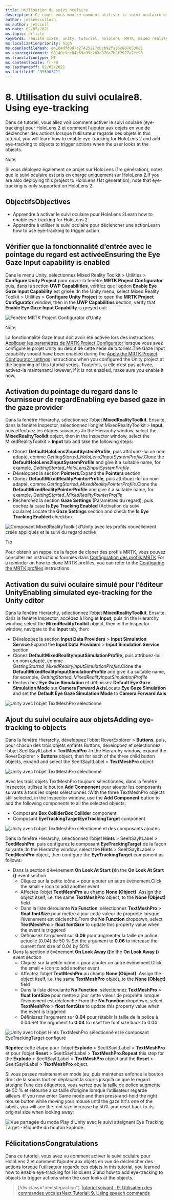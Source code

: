 ```yaml
---
title: Utilisation du suivi oculaire
description: Ce cours vous montre comment utiliser le suivi oculaire dans votre application de réalité mixte avec Mixed Reality Toolkit (MRTK).
author: jessemcculloch
ms.author: jemccull
ms.date: 02/05/2021
ms.topic: article
keywords: réalité mixte, unity, tutoriel, hololens, MRTK, mixed reality toolkit, UWP, suivi oculaire
ms.localizationpriority: high
ms.openlocfilehash: e4104dfd0d7b27425217c8cb92fa36c807053081
ms.sourcegitcommit: 68140e9ce84e69a99c2b3d970c7b8f2927a7fc93
ms.translationtype: HT
ms.contentlocale: fr-FR
ms.lasthandoff: 02/05/2021
ms.locfileid: "99590371"
---
```

# <a name="8-using-eye-tracking"></a><span data-ttu-id="01464-104">8. Utilisation du suivi oculaire</span><span class="sxs-lookup"><span data-stu-id="01464-104">8. Using eye-tracking</span></span>

<span data-ttu-id="01464-105">Dans ce tutoriel, vous allez voir comment activer le suivi oculaire (eye-tracking) pour HoloLens 2 et comment l’ajouter aux objets en vue de déclencher des actions lorsque l’utilisateur regarde ces objets.</span><span class="sxs-lookup"><span data-stu-id="01464-105">In this tutorial, you will learn how to enable eye-tracking for HoloLens 2 and add eye-tracking to objects to trigger actions when the user looks at the objects.</span></span>

> [!NOTE]
> <span data-ttu-id="01464-106">Si vous déployez également ce projet sur HoloLens (1re génération), notez que le suivi oculaire est pris en charge uniquement sur HoloLens 2.</span><span class="sxs-lookup"><span data-stu-id="01464-106">If you are also deploying this project to HoloLens (1st generation), note that eye-tracking is only supported on HoloLens 2.</span></span>

## <a name="objectives"></a><span data-ttu-id="01464-107">Objectifs</span><span class="sxs-lookup"><span data-stu-id="01464-107">Objectives</span></span>

* <span data-ttu-id="01464-108">Apprendre à activer le suivi oculaire pour HoleLens 2</span><span class="sxs-lookup"><span data-stu-id="01464-108">Learn how to enable eye-tracking for HoleLens 2</span></span>
* <span data-ttu-id="01464-109">Apprendre à utiliser le suivi oculaire pour déclencher une action</span><span class="sxs-lookup"><span data-stu-id="01464-109">Learn how to use eye-tracking to trigger action</span></span>

## <a name="ensuring-the-eye-gaze-input-capability-is-enabled"></a><span data-ttu-id="01464-110">Vérifier que la fonctionnalité d’entrée avec le pointage du regard est activée</span><span class="sxs-lookup"><span data-stu-id="01464-110">Ensuring the Eye Gaze Input capability is enabled</span></span>

<span data-ttu-id="01464-111">Dans le menu Unity, sélectionnez Mixed Reality Toolkit > Utilities > **Configure Unity Project** pour ouvrir la fenêtre **MRTK Project Configurator** puis, dans la section **UWP Capabilities**, vérifiez que l’option **Enable Eye Gaze Input Capability** est grisée :</span><span class="sxs-lookup"><span data-stu-id="01464-111">In the Unity menu, select Mixed Reality Toolkit > Utilities > **Configure Unity Project** to open the **MRTK Project Configurator** window, then in the **UWP Capabilities** section, verify that **Enable Eye Gaze Input Capability** is greyed out:</span></span>

![Fenêtre MRTK Project Configurator d’Unity](images/mr-learning-base/base-08-section1-step1-1.png)

> [!NOTE]
> <span data-ttu-id="01464-113">La fonctionnalité Gaze Input doit avoir été activée lors des instructions [Appliquer les paramètres de MRTK Project Configurator](mr-learning-base-02.md#creating-and-configuring-the-scene) lorsque vous avez configuré le projet Unity au début de cette série de tutoriels.</span><span class="sxs-lookup"><span data-stu-id="01464-113">The Gaze Input capability should have been enabled during the [Apply the MRTK Project Configurator settings](mr-learning-base-02.md#creating-and-configuring-the-scene) instructions when you configured the Unity project at the beginning of this tutorial series.</span></span> <span data-ttu-id="01464-114">Toutefois, si elle n’est pas activée, activez-la maintenant.</span><span class="sxs-lookup"><span data-stu-id="01464-114">However, if it is not enabled, make sure you enable it now.</span></span>

## <a name="enabling-eye-based-gaze-in-the-gaze-provider"></a><span data-ttu-id="01464-115">Activation du pointage du regard dans le fournisseur de regard</span><span class="sxs-lookup"><span data-stu-id="01464-115">Enabling eye based gaze in the gaze provider</span></span>

<span data-ttu-id="01464-116">Dans la fenêtre Hierarchy, sélectionnez l’objet **MixedRealityToolkit**. Ensuite, dans la fenêtre Inspector, sélectionnez l’onglet MixedRealityToolkit > **Input**, puis effectuez les étapes suivantes :</span><span class="sxs-lookup"><span data-stu-id="01464-116">In the Hierarchy window, select the **MixedRealityToolkit** object, then in the Inspector window, select the MixedRealityToolkit > **Input** tab and take the following steps:</span></span>

* <span data-ttu-id="01464-117">Clonez **DefaultHoloLens2InputSystemProfile**, puis attribuez-lui un nom adapté, comme _GettingStarted_HoloLens2InputSystemProfile_.</span><span class="sxs-lookup"><span data-stu-id="01464-117">Clone the **DefaultHoloLens2InputSystemProfile** and give it a suitable name, for example, _GettingStarted_HoloLens2InputSystemProfile_</span></span>
* <span data-ttu-id="01464-118">Développez la section **Pointers**.</span><span class="sxs-lookup"><span data-stu-id="01464-118">Expand the **Pointers** section</span></span>
* <span data-ttu-id="01464-119">Clonez **DefaultMixedRealityPointerProfile**, puis attribuez-lui un nom adapté, comme _GettingStarted_MixedRealityPointerProfile_.</span><span class="sxs-lookup"><span data-stu-id="01464-119">Clone the **DefaultMixedRealityPointerProfile** and give it a suitable name, for example, _GettingStarted_MixedRealityPointerProfile_</span></span>
* <span data-ttu-id="01464-120">Recherchez la section **Gaze Settings** (Paramètres du regard), puis cochez la case **Is Eye Tracking Enabled** (Activation du suivi oculaire).</span><span class="sxs-lookup"><span data-stu-id="01464-120">Locate the **Gaze Settings** section and check the **Is Eye Tracking Enabled** checkbox</span></span>

![Composant MixedRealityToolkit d’Unity avec les profils nouvellement créés appliqués et le suivi du regard activé](images/mr-learning-base/base-08-section2-step1-1.png)

> [!TIP]
> <span data-ttu-id="01464-122">Pour obtenir un rappel de la façon de cloner des profils MRTK, vous pouvez consulter les instructions fournies dans [Configuration des profils MRTK](mr-learning-base-03.md).</span><span class="sxs-lookup"><span data-stu-id="01464-122">For a reminder on how to clone MRTK profiles, you can refer to the [Configuring the MRTK profiles](mr-learning-base-03.md) instructions.</span></span>

## <a name="enabling-simulated-eye-tracking-for-the-unity-editor"></a><span data-ttu-id="01464-123">Activation du suivi oculaire simulé pour l’éditeur Unity</span><span class="sxs-lookup"><span data-stu-id="01464-123">Enabling simulated eye-tracking for the Unity editor</span></span>

<span data-ttu-id="01464-124">Dans la fenêtre Hierarchy, sélectionnez l’objet **MixedRealityToolkit**. Ensuite, dans la fenêtre Inspector, accédez à l’onglet **Input**, puis :</span><span class="sxs-lookup"><span data-stu-id="01464-124">In the Hierarchy window, select the **MixedRealityToolkit** object, then in the Inspector window, navigate to the **Input** tab, then:</span></span>

* <span data-ttu-id="01464-125">Développez la section **Input Data Providers** > **Input Simulation Service**.</span><span class="sxs-lookup"><span data-stu-id="01464-125">Expand the **Input Data Providers** > **Input Simulation Service** section</span></span>
* <span data-ttu-id="01464-126">Clonez **DefaultMixedRealityInputSimulationProfile**, puis attribuez-lui un nom adapté, comme _GettingStarted_MixedRealityInputSimulationProfile_.</span><span class="sxs-lookup"><span data-stu-id="01464-126">Clone the **DefaultMixedRealityInputSimulationProfile** and give it a suitable name, for example, _GettingStarted_MixedRealityInputSimulationProfile_</span></span>
* <span data-ttu-id="01464-127">Recherchez **Eye Gaze Simulation** et définissez **Default Eye Gaze Simulation Mode** sur **Camera Forward Axis**</span><span class="sxs-lookup"><span data-stu-id="01464-127">Locate **Eye Gaze Simulation** and set the **Default Eye Gaze Simulation Mode** to **Camera Forward Axis**</span></span>

![Unity avec l’objet TextMeshPro sélectionné](images/mr-learning-base/base-08-section3-step1-1.png)

## <a name="adding-eye-tracking-to-objects"></a><span data-ttu-id="01464-129">Ajout du suivi oculaire aux objets</span><span class="sxs-lookup"><span data-stu-id="01464-129">Adding eye-tracking to objects</span></span>

<span data-ttu-id="01464-130">Dans la fenêtre Hierarchy, développez l’objet RoverExplorer > **Buttons**, puis, pour chacun des trois objets enfants Buttons, développez et sélectionnez l’objet SeeItSayItLabel > **TextMeshPro** :</span><span class="sxs-lookup"><span data-stu-id="01464-130">In the Hierarchy window, expand the RoverExplorer > **Buttons** object, then for each of the three child button objects, expand and select the SeeItSayItLabel > **TextMeshPro** object:</span></span>

![Unity avec l’objet TextMeshPro sélectionné](images/mr-learning-base/base-08-section4-step1-1.png)

<span data-ttu-id="01464-132">Avec les trois objets TextMeshPro toujours sélectionnés, dans la fenêtre Inspector, utilisez le bouton **Add Component** pour ajouter les composants suivants à tous les objets sélectionnés :</span><span class="sxs-lookup"><span data-stu-id="01464-132">With the three TextMeshPro objects still selected, in the Inspector window, use the **Add Component** button to add the following components to all the selected objects:</span></span>

* <span data-ttu-id="01464-133">Composant **Box Collider**</span><span class="sxs-lookup"><span data-stu-id="01464-133">**Box Collider** component</span></span>
* <span data-ttu-id="01464-134">Composant **EyeTrackingTarget**</span><span class="sxs-lookup"><span data-stu-id="01464-134">**EyeTrackingTarget** component</span></span>

![Unity avec l’objet TextMeshPro sélectionné et des composants ajoutés](images/mr-learning-base/base-08-section4-step1-2.png)

<span data-ttu-id="01464-136">Dans la fenêtre Hierarchy, sélectionnez l’objet **Hints** > SeeItSayItLabel > **TextMeshPro**, puis configurez le composant **EyeTrackingTarget** de la façon suivante :</span><span class="sxs-lookup"><span data-stu-id="01464-136">In the Hierarchy window, select the **Hints** > SeeItSayItLabel > **TextMeshPro** object, then configure the **EyeTrackingTarget** component as follows:</span></span>

* <span data-ttu-id="01464-137">Dans la section d’événement **On Look At Start ()**</span><span class="sxs-lookup"><span data-stu-id="01464-137">In the **On Look At Start ()** event section</span></span>
  * <span data-ttu-id="01464-138">Cliquez sur la petite icône **+** pour ajouter un autre événement.</span><span class="sxs-lookup"><span data-stu-id="01464-138">Click the small **+** icon to add another event</span></span>
  * <span data-ttu-id="01464-139">Affectez l’objet **TextMeshPro** au champ **None (Object)** .</span><span class="sxs-lookup"><span data-stu-id="01464-139">Assign the object itself, i.e. the same **TextMeshPro** object, to the **None (Object)** field</span></span>
  * <span data-ttu-id="01464-140">Dans la liste déroulante **No Function**, sélectionnez **TextMeshPro** > **float fontSize** pour mettre à jour cette valeur de propriété lorsque l’événement est déclenché.</span><span class="sxs-lookup"><span data-stu-id="01464-140">From the **No Function** dropdown, select **TextMeshPro** > **float fontSize** to update this property value when the event is triggered</span></span>
  * <span data-ttu-id="01464-141">Définissez l’argument sur **0.06** pour augmenter la taille de police actuelle (0.04) de 50 %.</span><span class="sxs-lookup"><span data-stu-id="01464-141">Set the argument to **0.06** to increase the current font size of 0.04 by 50%</span></span>
* <span data-ttu-id="01464-142">Dans la section d’événement **On Look Away ()**</span><span class="sxs-lookup"><span data-stu-id="01464-142">In the **On Look Away ()** event section</span></span>
  * <span data-ttu-id="01464-143">Cliquez sur la petite icône **+** pour ajouter un autre événement.</span><span class="sxs-lookup"><span data-stu-id="01464-143">Click the small **+** icon to add another event</span></span>
  * <span data-ttu-id="01464-144">Affectez l’objet **TextMeshPro** au champ **None (Object)** .</span><span class="sxs-lookup"><span data-stu-id="01464-144">Assign the object itself, i.e. the same **TextMeshPro** object, to the **None (Object)** field</span></span>
  * <span data-ttu-id="01464-145">Dans la liste déroulante **No Function**, sélectionnez **TextMeshPro** > **float fontSize** pour mettre à jour cette valeur de propriété lorsque l’événement est déclenché.</span><span class="sxs-lookup"><span data-stu-id="01464-145">From the **No Function** dropdown, select **TextMeshPro** > **float fontSize** to update this property value when the event is triggered</span></span>
  * <span data-ttu-id="01464-146">Définissez l’argument sur **0.04** pour rétablir la taille de la police à 0.04.</span><span class="sxs-lookup"><span data-stu-id="01464-146">Set the argument to **0.04** to reset the font size back to 0.04</span></span>

![Unity avec l’objet Hints TextMeshPro sélectionné et le composant EyeTrackingTarget configuré](images/mr-learning-base/base-08-section4-step1-3.png)

<span data-ttu-id="01464-148">**Répétez** cette étape pour l’objet **Explode** > SeeItSayItLabel > **TextMeshPro** et pour l’objet **Reset** > SeeItSayItLabel > **TextMeshPro**.</span><span class="sxs-lookup"><span data-stu-id="01464-148">**Repeat** this step for the **Explode** > SeeItSayItLabel > **TextMeshPro** object and the **Reset** > SeeItSayItLabel > **TextMeshPro** object.</span></span>

<span data-ttu-id="01464-149">Si vous passez maintenant en mode jeu, puis maintenez enfoncé le bouton droit de la souris tout en déplaçant la souris jusqu’à ce que le regard atteigne l’une des étiquettes, vous verrez que la taille de police augmente de 50 % et retourne à sa taille d’origine lorsque l’utilisateur regarde ailleurs :</span><span class="sxs-lookup"><span data-stu-id="01464-149">If you now enter Game mode and then press-and-hold the right mouse button while moving your mouse until the gaze hit's one of the labels, you will see the font size increase by 50% and reset back to its original size when looking away:</span></span>

![Vue partagée du mode Play d’Unity avec le suivi atteignant Eye Tracking Target - Étiquette du bouton Explode](images/mr-learning-base/base-08-section4-step1-4.png)

## <a name="congratulations"></a><span data-ttu-id="01464-151">Félicitations</span><span class="sxs-lookup"><span data-stu-id="01464-151">Congratulations</span></span>

<span data-ttu-id="01464-152">Dans ce tutoriel, vous avez vu comment activer le suivi oculaire pour HoloLens 2 et comment l’ajouter aux objets en vue de déclencher des actions lorsque l’utilisateur regarde ces objets.</span><span class="sxs-lookup"><span data-stu-id="01464-152">In this tutorial, you learned how to enable eye-tracking for HoloLens 2 and how to add eye-tracking to objects to trigger actions when the user looks at the objects.</span></span>

> [!div class="nextstepaction"]
> [<span data-ttu-id="01464-153">Tutoriel suivant : 9. Utilisation des commandes vocales</span><span class="sxs-lookup"><span data-stu-id="01464-153">Next Tutorial: 9. Using speech commands</span></span>](mr-learning-base-09.md)
